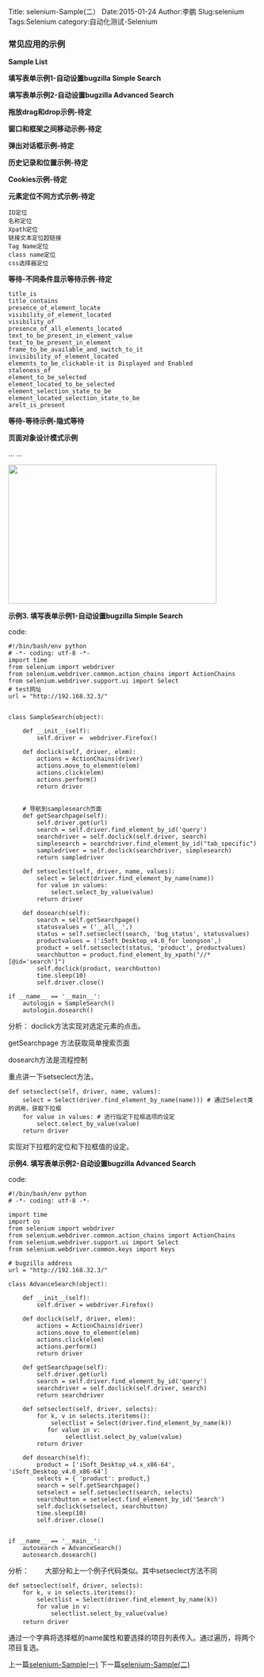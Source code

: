 Title: selenium-Sample(二）
Date:2015-01-24
Author:李鹏
Slug:selenium
Tags:Selenium
category:自动化测试-Selenium

### 常见应用的示例

**Sample List**

**填写表单示例1-自动设置bugzilla Simple Search**

**填写表单示例2-自动设置bugzilla Advanced Search**

**拖放drag和drop示例-待定**

**窗口和框架之间移动示例-待定**

**弹出对话框示例-待定**

**历史记录和位置示例-待定**

**Cookies示例-待定**

**元素定位不同方式示例-待定**

    ID定位
    名称定位
    Xpath定位
    链接文本定位超链接
    Tag Name定位
    class name定位
    css选择器定位

**等待-不同条件显示等待示例-待定**

    title_is
    title_contains
    presence_of_element_locate
    visibility_of_element_located
    visibility_of
    presence_of_all_elements_located
    text_to_be_present_in_element_value
    text_to_be_present_in_element
    frame_to_be_available_and_switch_to_it
    invisibility_of_element_located
    elements_to_be_clickable-it is Displayed and Enabled
    staleness_of
    element_to_be_selected
    element_located_to_be_selected
    element_selection_state_to_be
    element_located_selection_state_to_be
    arelt_is_present

**等待-等待示例-隐式等待**

**页面对象设计模式示例**

... ...

<img src="https://d2lm6fxwu08ot6.cloudfront.net/img-thumbs/280h/RGBIHR91YT.jpg" height="280" width="420">

**示例3. 填写表单示例1-自动设置bugzilla Simple Search**

code:

    #!/bin/bash/env python
    # -*- coding: utf-8 -*-
    import time
    from selenium import webdriver
    from selenium.webdriver.common.action_chains import ActionChains
    from selenium.webdriver.support.ui import Select
    # test网址
    url = "http://192.168.32.3/"
 
 
    class SampleSearch(object):
 
        def __init__(self):
            self.driver =  webdriver.Firefox()
 
        def doclick(self, driver, elem):
            actions = ActionChains(driver)
            actions.move_to_element(elem)
            actions.click(elem)
            actions.perform()
            return driver
 
 
        # 导航到samplesearch页面
        def getSearchpage(self):
            self.driver.get(url)
            search = self.driver.find_element_by_id('query')
            searchdriver = self.doclick(self.driver, search)
            simplesearch = searchdriver.find_element_by_id("tab_specific")
            sampledriver = self.doclick(searchdriver, simplesearch)
            return sampledriver
 
        def setseclect(self, driver, name, values):
            select = Select(driver.find_element_by_name(name))
            for value in values:
                select.select_by_value(value)
            return driver
 
        def dosearch(self):
            search = self.getSearchpage()
            statusvalues = ('__all__',)
            status = self.setseclect(search, 'bug_status', statusvalues)
            productvalues = ('iSoft_Desktop_v4.0_for loongson',)
            product = self.setseclect(status, 'product', productvalues)
            searchbutton = product.find_element_by_xpath("//*[@id='search']")
            self.doclick(product, searchbutton)
            time.sleep(10)
            self.driver.close()
 
    if __name__ == '__main__':
        autologin = SampleSearch()
        autologin.dosearch()

分析：
doclick方法实现对选定元素的点击。

getSearchpage 方法获取简单搜索页面

dosearch方法是流程控制

重点讲一下setseclect方法，

    def setseclect(self, driver, name, values):
        select = Select(driver.find_element_by_name(name))) # 通过Select类的调用，获取下拉框
        for value in values: # 进行指定下拉框选项的设定
            select.select_by_value(value)
        return driver
    
实现对下拉框的定位和下拉框值的设定。

**示例4. 填写表单示例2-自动设置bugzilla Advanced Search**

code:

    #!/bin/bash/env python
    # -*- coding: utf-8 -*-
 
    import time
    import os
    from selenium import webdriver
    from selenium.webdriver.common.action_chains import ActionChains
    from selenium.webdriver.support.ui import Select
    from selenium.webdriver.common.keys import Keys
 
    # bugzilla address
    url = "http://192.168.32.3/"
 
    class AdvanceSearch(object):
 
        def __init__(self):
            self.driver = webdriver.Firefox()
 
        def doclick(self, driver, elem):
            actions = ActionChains(driver)
            actions.move_to_element(elem)
            actions.click(elem)
            actions.perform()
            return driver
 
        def getSearchpage(self):
            self.driver.get(url)
            search = self.driver.find_element_by_id('query')
            searchdriver = self.doclick(self.driver, search)
            return searchdriver
 
        def setseclect(self, driver, selects):
            for k, v in selects.iteritems():
                selectlist = Select(driver.find_element_by_name(k))
               for value in v:
                    selectlist.select_by_value(value)
            return driver
 
        def dosearch(self):
            product = ['iSoft_Desktop_v4.x_x86-64', 'iSoft_Desktop_v4.0_x86-64']
            selects = { 'product': product,}
            search = self.getSearchpage()
            setselect = self.setseclect(search, selects)
            searchbutton = setselect.find_element_by_id('Search')
            self.doclick(setselect, searchbutton)
            time.sleep(10)
            self.driver.close()
 
 
    if __name__ == '__main__':
        autosearch = AdvanceSearch()
        autosearch.dosearch()

分析：
　　大部分和上一个例子代码类似。其中setseclect方法不同

    def setseclect(self, driver, selects):
        for k, v in selects.iteritems():
            selectlist = Select(driver.find_element_by_name(k))
            for value in v:
                selectlist.select_by_value(value)
        return driver　

通过一个字典将选择框的name属性和要选择的项目列表传入。通过遍历，将两个项目复选。

上一篇[selenium-Sample(一)](https://king32783784.github.io/2015/01/23/selenium/)
下一篇[selenium-Sample(二)](https://king32783784.github.io/2015/01/25/selenium/)
